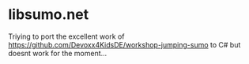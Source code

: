 # libsumo.net

Triying to port the excellent work of https://github.com/Devoxx4KidsDE/workshop-jumping-sumo to C#
but doesnt work for the moment...
